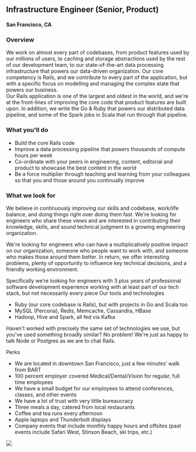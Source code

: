 ## Infrastructure Engineer (Senior, Product)
#### San Francisco, CA

### Overview
We work on almost every part of codebases, from product features used by our millions of users, to caching and storage abstractions used by the rest of our development team, to our state-of-the-art data processing infrastructure that powers our data-driven organization. Our core competency is Rails, and we contribute to every part of the application, but with a specific focus on modelling and managing the complex state that powers our business.  
Our Rails application is one of the largest and oldest in the world, and we're at the front-lines of improving the core code that product features are built upon. In addition, we write the Go & Ruby that powers our distributed data pipeline, and some of the Spark jobs in Scala that run through that pipeline.

### What you'll do
+	Build the core Rails code
+	Improve a data processing pipeline that powers thousands of compute hours per week
+	Co-ordinate with your peers in engineering, content, editorial and product to showcase the best content in the world
+	Be a force multiplier through teaching and learning from your colleagues so that you and those around you continually improve

### What we look for
We believe in continuously improving our skills and codebase, work/life balance, and doing things right over doing them fast. We're looking for engineers who share these views and are interested in contributing their knowledge, skills, and sound technical judgment to a growing engineering organization.

We're looking for engineers who can have a multiplicatively positive impact on our organization, someone who people want to work with, and someone who makes those around them better.
In return, we offer interesting problems, plenty of opportunity to influence key technical decisions, and a friendly working environment.

Specifically we’re looking for engineers with 3 plus years of professional software development experience working with at least part of our tech stack, but not necessarily every piece
Our tools and technologies
+	Ruby (our core codebase is Rails), but with projects in Go and Scala too
+	MySQL (Percona), Redis, Memcache, Cassandra, HBase
+	Hadoop, Hive and Spark, all fed via Kafka

Haven't worked with precisely the same set of technologies we use, but you've used something broadly similar? No problem! We're just as happy to talk Node or Postgres as we are to chat Rails.

Perks
+	We are located in downtown San Francisco, just a few minutes’ walk from BART
+	100 percent employer covered Medical/Dental/Vision for regular, full time employees
+	We have a small budget for our employees to attend conferences, classes, and other events
+	We have a lot of trust with very little bureaucracy
+	Three meals a day, catered from local restaurants
+	Coffee and tea runs every afternoon
+	Apple laptops and Thunderbolt displays
+	Company events that include monthly happy hours and offsites (past events include Safari West, Stinson Beach, ski trips, etc.)


[<img src='https://dabuttonfactory.com/button.png?t=Apply&f=Calibri-Bold&ts=24&tc=fff&tshs=1&tshc=000&hp=20&vp=8&c=5&bgt=gradient&bgc=3d85c6&ebgc=073763'>](https://letsrockit.co/users/auth/github?job_id=u2nyawjk-infrastructure-engineer-senior-product)
